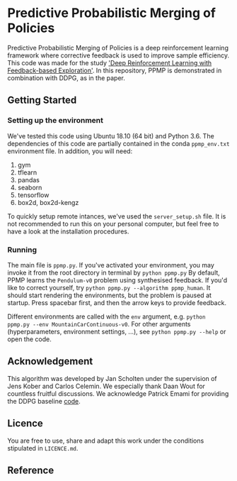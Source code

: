 # Predictive Probabilistic Merging of Policies
Predictive Probabilistic Merging of Policies is a deep reinforcement learning framework where corrective feedback is used to improve sample efficiency. 
This code was made for the study ['Deep Reinforcement Learning with Feedback-based Exploration'](https://arxiv.org/).
In this repository, PPMP is demonstrated in combination with DDPG, as in the paper.

## Getting Started
### Setting up the environment
We've tested this code using Ubuntu 18.10 (64 bit) and Python 3.6.
The dependencies of this code are partially contained in the conda `ppmp_env.txt` environment file. In addition, you will need:
1. gym
2. tflearn
3. pandas
4. seaborn
5. tensorflow
6. box2d, box2d-kengz

To quickly setup remote intances, we've used the `server_setup.sh` file. It is not recommended to run this on your personal computer, but feel free to have a look at the installation procedures. 
### Running
The main file is `ppmp.py`. If you've activated your environment, you may invoke it from the root directory in terminal by
```python ppmp.py```
By default, PPMP learns the `Pendulum-v0` problem using synthesised feedback. If you'd like to correct yourself, try
```python ppmp.py --algorithm ppmp_human```.
It should start rendering the environments, but the problem is paused at startup. Press spacebar first, and then the arrow keys to provide feedback. 

Different environments are called with the `env` argument, e.g. `python ppmp.py --env MountainCarContinuous-v0`.
For other arguments (hyperparameters, environment settings, ...), see `python ppmp.py --help` or open the code. 



## Acknowledgement
This algorithm was developed by Jan Scholten under the supervision of Jens Kober and Carlos Celemin. 
We especially thank Daan Wout for countless fruitful discussions. We acknowledge Patrick Emami for providing the DDPG baseline [code](https://github.com/pemami4911/deep-rl).

## Licence
You are free to use, share and adapt this work under the conditions stipulated in `LICENCE.md`. 

## Reference
